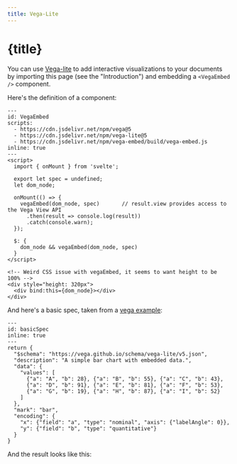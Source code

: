 ```yaml
---
title: Vega-Lite
---
```


# {title}

You can use [Vega-lite](https://vega.github.io/vega-lite/) to add interactive visualizations to your documents by importing this page (see the "Introduction") and embedding a `<VegaEmbed />` component.

Here's the definition of a component:

```{code-cell} svelte
---
id: VegaEmbed
scripts:
  - https://cdn.jsdelivr.net/npm/vega@5
  - https://cdn.jsdelivr.net/npm/vega-lite@5
  - https://cdn.jsdelivr.net/npm/vega-embed/build/vega-embed.js
inline: true
---
<script>
  import { onMount } from 'svelte';

  export let spec = undefined;
  let dom_node;

  onMount(() => {
    vegaEmbed(dom_node, spec)    	// result.view provides access to the Vega View API
      .then(result => console.log(result))
      .catch(console.warn);
  });

  $: {
    dom_node && vegaEmbed(dom_node, spec)
  }
</script>

<!-- Weird CSS issue with vegaEmbed, it seems to want height to be 100% -->
<div style="height: 320px">
  <div bind:this={dom_node}></div>
</div>
```

And here's a basic spec, taken from a [vega example](https://vega.github.io/vega-lite/examples/bar.html):

```{code-cell} js
---
id: basicSpec
inline: true
---
return {
  "$schema": "https://vega.github.io/schema/vega-lite/v5.json",
  "description": "A simple bar chart with embedded data.",
  "data": {
    "values": [
      {"a": "A", "b": 28}, {"a": "B", "b": 55}, {"a": "C", "b": 43},
      {"a": "D", "b": 91}, {"a": "E", "b": 81}, {"a": "F", "b": 53},
      {"a": "G", "b": 19}, {"a": "H", "b": 87}, {"a": "I", "b": 52}
    ]
  },
  "mark": "bar",
  "encoding": {
    "x": {"field": "a", "type": "nominal", "axis": {"labelAngle": 0}},
    "y": {"field": "b", "type": "quantitative"}
  }
}
```

And the result looks like this:

<VegaEmbed spec={basicSpec} />
